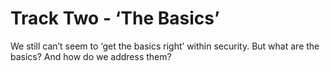 # Track Two - ‘The Basics’
We still can’t seem to ‘get the basics right’ within security. But what are the basics? And how do we address them?